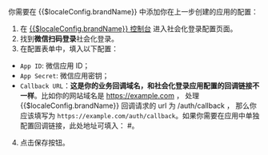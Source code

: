 <IntegrationDetailCard :title="`在 ${$localeConfig.brandName} 填入微信移动应用配置`">

你需要在 {{$localeConfig.brandName}} 中添加你在上一步创建的应用的配置：

1. 在 [{{$localeConfig.brandName}} 控制台](https://console.authing.cn) 进入社会化登录配置页面。
2. 找到**微信扫码登录**社会化登录。
3. 在配置表单中，填入以下配置：

- `App ID`: 微信应用 ID；
- `App Secret`: 微信应用密钥；
- `Callback URL`：**这是你的业务回调域名，和社会化登录应用配置的回调链接不一样**。比如你的网站域名是 https://example.com ， 处理 {{$localeConfig.brandName}} 回调请求的 url 为 /auth/callback ， 那么你应该填写为 `https://example.com/auth/callback`。如果你需要在应用中单独配置回调链接，此处地址可填入： \#。


4. 点击保存按钮。

</IntegrationDetailCard>